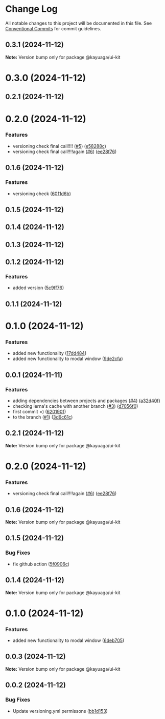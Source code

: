 # Change Log

All notable changes to this project will be documented in this file.
See [Conventional Commits](https://conventionalcommits.org) for commit guidelines.

## 0.3.1 (2024-11-12)

**Note:** Version bump only for package @kayuaga/ui-kit





# 0.3.0 (2024-11-12)



## 0.2.1 (2024-11-12)



# 0.2.0 (2024-11-12)


### Features

* versioning check final call!!!! ([#5](https://github.com/Kayuaga/techJump/issues/5)) ([e58288c](https://github.com/Kayuaga/techJump/commit/e58288c31f63ee528e09d7862a694461fd96285b))
* versioning check final call!!!!again ([#6](https://github.com/Kayuaga/techJump/issues/6)) ([ee28f76](https://github.com/Kayuaga/techJump/commit/ee28f7683e1b08774148c07d5c0f339c099edbd1))



## 0.1.6 (2024-11-12)


### Features

* versioning check ([6011d6b](https://github.com/Kayuaga/techJump/commit/6011d6b687b32b6c10a8146ad775a7d865edad9f))



## 0.1.5 (2024-11-12)



## 0.1.4 (2024-11-12)



## 0.1.3 (2024-11-12)



## 0.1.2 (2024-11-12)


### Features

* added version ([5c9ff76](https://github.com/Kayuaga/techJump/commit/5c9ff762dbcb2e6dc04f4cbe50d8d44d46ae2453))



## 0.1.1 (2024-11-12)



# 0.1.0 (2024-11-12)


### Features

* added new functionality ([17dd484](https://github.com/Kayuaga/techJump/commit/17dd484fcf6b05d53582e8c775171612c551a5fe))
* added new functionality to modal window ([9de2cfa](https://github.com/Kayuaga/techJump/commit/9de2cfaf3929da033979f622f65ce42587cde086))



## 0.0.1 (2024-11-11)


### Features

* adding dependencies between projects and packages ([#4](https://github.com/Kayuaga/techJump/issues/4)) ([a32d40f](https://github.com/Kayuaga/techJump/commit/a32d40f53e4a5e3441f7147fa08f7d0d45a3c47a))
* checking lerna's cache with another branch ([#3](https://github.com/Kayuaga/techJump/issues/3)) ([d7056f0](https://github.com/Kayuaga/techJump/commit/d7056f00d004d863ed20e4fe5a2769aaf8ea13f8))
* first commit =) ([6201901](https://github.com/Kayuaga/techJump/commit/62019016a9be02618f617c4d9051d3532f76a339))
* to the branch ([#1](https://github.com/Kayuaga/techJump/issues/1)) ([3d6c61c](https://github.com/Kayuaga/techJump/commit/3d6c61cf34cb9eeb1e69fdd3fbf15bd4a958fdf7))





## 0.2.1 (2024-11-12)

**Note:** Version bump only for package @kayuaga/ui-kit





# 0.2.0 (2024-11-12)


### Features

* versioning check final call!!!!again ([#6](https://github.com/Kayuaga/techJump/issues/6)) ([ee28f76](https://github.com/Kayuaga/techJump/commit/ee28f7683e1b08774148c07d5c0f339c099edbd1))





## 0.1.6 (2024-11-12)

**Note:** Version bump only for package @kayuaga/ui-kit





## 0.1.5 (2024-11-12)


### Bug Fixes

* fix github action ([5f0906c](https://github.com/Kayuaga/techJump/commit/5f0906c5eb7abe8233095eea1f611866fdd0a7a3))





## 0.1.4 (2024-11-12)

**Note:** Version bump only for package @kayuaga/ui-kit





# 0.1.0 (2024-11-12)


### Features

* added new functionality to modal window ([6deb705](https://github.com/Kayuaga/techJump/commit/6deb7056093f6b2982cf76e2d9b0f7d3bc1161a0))





## 0.0.3 (2024-11-12)

**Note:** Version bump only for package @kayuaga/ui-kit





## 0.0.2 (2024-11-12)


### Bug Fixes

* Update versioning.yml permissons ([bb1d153](https://github.com/Kayuaga/techJump/commit/bb1d153ea1266ed38cb92e134eec96f119485b1f))
